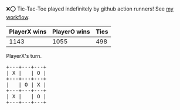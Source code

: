 :x::o: Tic-Tac-Toe played indefinitely by github action runners! See [my workflow](.github/workflows/play.yaml).

|PlayerX wins|PlayerO wins|Ties|
|-|-|-|
|1143|1055|498|

PlayerX's turn.

<pre>
+---+---+---+
| X |   | O |
+---+---+---+
|   | O | X |
+---+---+---+
| X |   | O |
+---+---+---+
</pre>